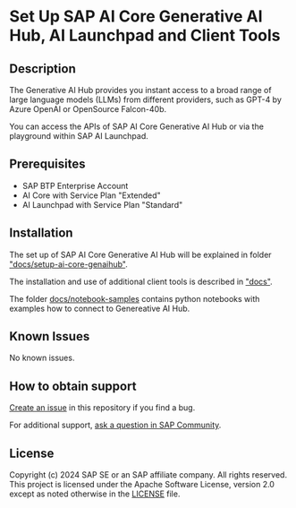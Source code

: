 
# Set Up SAP AI Core Generative AI Hub, AI Launchpad and Client Tools

<!--- Register repository https://api.reuse.software/register, then add REUSE badge:
[![REUSE status](https://api.reuse.software/badge/github.com/SAP-samples/REPO-NAME)](https://api.reuse.software/info/github.com/SAP-samples/REPO-NAME)
-->

## Description

The Generative AI Hub provides you instant access to a broad range of large language models (LLMs) from different providers, such as GPT-4 by Azure OpenAI or OpenSource Falcon-40b. 

You can access the APIs of SAP AI Core Generative AI Hub or via the playground within SAP AI Launchpad.

## Prerequisites

- SAP BTP Enterprise Account
- AI Core with Service Plan "Extended"
- AI Launchpad with Service Plan "Standard"


## Installation

The set up of SAP AI Core Generative AI Hub will be explained in folder ["docs/setup-ai-core-genaihub"](docs/setup-ai-core-genaihub).

The installation and use of additional client tools is described in ["docs"](docs).

The folder [docs/notebook-samples](docs/notebook-samples) contains python notebooks with examples how to connect to Genereative AI Hub.

## Known Issues
No known issues.

## How to obtain support
[Create an issue](https://github.com/SAP-samples/btp-gen-ai-hub-sdk-samples/issues) in this repository if you find a bug.
 
For additional support, [ask a question in SAP Community](https://answers.sap.com/questions/ask.html).


## License
Copyright (c) 2024 SAP SE or an SAP affiliate company. All rights reserved. This project is licensed under the Apache Software License, version 2.0 except as noted otherwise in the [LICENSE](LICENSE) file.
